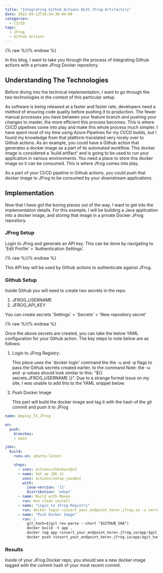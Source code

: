 ```yaml
---
title: "Integrating Github Actions With Jfrog Artifactory"
date: 2021-04-12T16:34:30-04:00
categories:
  - CI/CD
tags:
  - JFrog
  - Github Actions
---
```


{% raw %}<img src="/blog/assets/images/blog_images/2021-04-09-github-actions-and-jfrog/jfrog.jpg" alt="">{% endraw %}

In this blog, I want to take you through the process of integrating Github actions with a private JFrog Docker repository. 

## Understanding The Technologies

Before diving into the technical implementation, I want to go through the two technologies in the context of this particular setup. 

As software is being released at a faster and faster rate, developers need a method of ensuring code quality before pushing it to production. The fewer manual processes you have between your feature branch and pushing your changes to master, the more efficient this process becomes. This is where CI/CD pipelines come into play and make this whole process much simpler. I have spent most of my time using Azure Pipelines for my CI/CD builds, but I found my knowledge from that platform translated very nicely over to Github actions. As an example, you could have a Github action that generates a docker image as a part of its automated workflow. This docker image is considered a 'build artifact' and is going to be used to run your application in various environments. You need a place to store this docker image so it can be consumed. This is where Jfrog comes into play.

As a part of your CI/CD pipeline in Github actions, you could push that docker image to JFrog to be consumed by your downstream applications.

## Implementation

Now that I have got the boring pieces out of the way, I want to get into the implementation details. For this example, I will be building a Java application into a docker image, and storing that image in a private Docker JFrog repository.

### JFrog Setup

Login to Jfrog and generate an API key. This can be done by navigating to 'Edit Profile' > 'Authentication Settings'.

{% raw %}<img src="/blog/assets/images/blog_images/2021-04-09-github-actions-and-jfrog/jfrog_api_key.PNG" alt="">{% endraw %}

This API key will be used by Github actions to authenticate against JFrog.

### Github Setup

Inside Github you will need to create two secrets in the repo.

1. JFROG_USERNAME
2. JFROG_API_KEY

You can create secrets 'Settings' > 'Secrets' > 'New repository secret'

{% raw %}<img src="/blog/assets/images/blog_images/2021-04-09-github-actions-and-jfrog/github_secrets.PNG" alt="">{% endraw %}

Once the above secrets are created, you can take the below YAML configuration for your Github action. The key steps to note below are as follows:

1. Login to JFrog Registry:
    
    This piece uses the 'docker login' command the the -u and -p flags to pass the Github secrets created earlier, to the command
    Note: the -u and -p values should look similar to this: "${{ secrets.JFROG_USERNAME }}". Due to a strange format issue on my site, I was unable to add this to the YAML snippet below. 

2. Push Docker Image

    This part will build the docker image and tag it with the hash of the git commit and push it to JFrog


```yaml
name: Deploy_To_JFrog

on:
  push:
    branches:
    - main

jobs:
  build:
    runs-on: ubuntu-latest

    steps:
      - uses: actions/checkout@v2
      - name: Set up JDK 11
        uses: actions/setup-java@v2
        with:
          java-version: '11'
          distribution: 'adopt'
      - name: Build with Maven
        run: mvn clean install
      - name: "Login to JFrog Registry"
        run: docker login <insert_your_endpoint_here>.jfrog.io -u secrets.JFROG_USERNAME -p secrets.JFROG_API_KEY
      - name: "Push Docker Image"
        run: |
          git_hash=$(git rev-parse --short "$GITHUB_SHA")
          docker build -t app . 
          docker tag app <insert_your_endpoint_here>.jfrog.io/app:$git_hash
          docker push <insert_your_endpoint_here>.jfrog.io/app:$git_hash
```



### Results

Inside of your JFrog Docker repo, you should see a new docker image tagged with the commit hash of your most recent commit.